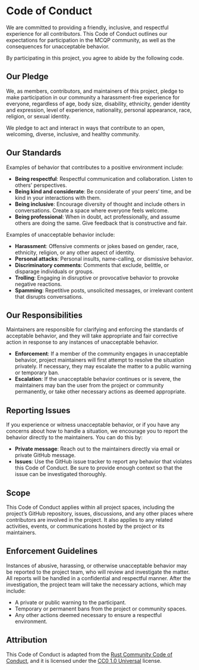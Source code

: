 # Code of Conduct
We are committed to providing a friendly, inclusive, and respectful experience for all contributors.
This Code of Conduct outlines our expectations for participation in the MCQP community,
as well as the consequences for unacceptable behavior.

By participating in this project, you agree to abide by the following code.

## Our Pledge
We, as members, contributors, and maintainers of this project, pledge to make participation in our
community a harassment-free experience for everyone, regardless of age, body size, disability, ethnicity,
gender identity and expression, level of experience, nationality, personal appearance, race, religion, or
sexual identity.

We pledge to act and interact in ways that contribute to an open, welcoming, diverse, inclusive, and healthy community.


## Our Standards
Examples of behavior that contributes to a positive environment include:
* **Being respectful**: Respectful communication and collaboration. Listen to others' perspectives.
* **Being kind and considerate**: Be considerate of your peers’ time, and be kind in your interactions with them.
* **Being inclusive**: Encourage diversity of thought and include others in conversations. Create a space where everyone feels welcome.
* **Being professional**: When in doubt, act professionally, and assume others are doing the same. Give feedback that is constructive and fair.

Examples of unacceptable behavior include:
* **Harassment**: Offensive comments or jokes based on gender, race, ethnicity, religion, or any other aspect of identity.
* **Personal attacks**: Personal insults, name-calling, or dismissive behavior.
* **Discriminatory comments**: Comments that exclude, belittle, or disparage individuals or groups.
* **Trolling**: Engaging in disruptive or provocative behavior to provoke negative reactions.
* **Spamming**: Repetitive posts, unsolicited messages, or irrelevant content that disrupts conversations.

## Our Responsibilities
Maintainers are responsible for clarifying and enforcing the standards of acceptable behavior, and they will take appropriate and fair corrective action in response to any instances of unacceptable behavior.

* **Enforcement**: If a member of the community engages in unacceptable behavior, project maintainers will first attempt to resolve the situation privately. If necessary, they may escalate the matter to a public warning or temporary ban.
* **Escalation**: If the unacceptable behavior continues or is severe, the maintainers may ban the user from the project or community permanently, or take other necessary actions as deemed appropriate.

## Reporting Issues
If you experience or witness unacceptable behavior, or if you have any concerns about how to handle a situation, we encourage you to report the behavior directly to the maintainers. You can do this by:
* **Private message**: Reach out to the maintainers directly via email or private GitHub message.
* **Issues**: Use the GitHub issue tracker to report any behavior that violates this Code of Conduct. Be sure to provide enough context so that the issue can be investigated thoroughly.

## Scope
This Code of Conduct applies within all project spaces, including the project’s GitHub repository, issues, discussions, and any other places where contributors are involved in the project. It also applies to any related activities, events, or communications hosted by the project or its maintainers.

## Enforcement Guidelines
Instances of abusive, harassing, or otherwise unacceptable behavior may be reported to the project team, who will review and investigate the matter. All reports will be handled in a confidential and respectful manner. After the investigation, the project team will take the necessary actions, which may include:
* A private or public warning to the participant.
* Temporary or permanent bans from the project or community spaces.
* Any other actions deemed necessary to ensure a respectful environment.

## Attribution
This Code of Conduct is adapted from the [Rust Community Code of Conduct](https://www.rust-lang.org/policies/conduct), and it is licensed under the [CC0 1.0 Universal](https://creativecommons.org/publicdomain/zero/1.0/) license.
